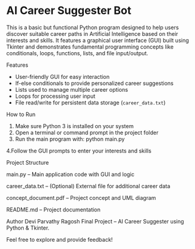 # AI Career Suggester Bot
This is a basic but functional Python program designed to help users discover suitable career paths in Artificial Intelligence based on their interests and skills. It features a graphical user interface (GUI) built using Tkinter and demonstrates fundamental programming concepts like conditionals, loops, functions, lists, and file input/output.


Features

-  User-friendly GUI for easy interaction  
-  If-else conditionals to provide personalized career suggestions  
-  Lists used to manage multiple career options  
-  Loops for processing user input  
-  File read/write for persistent data storage (`career_data.txt`)


 How to Run

1. Make sure Python 3 is installed on your system  
2. Open a terminal or command prompt in the project folder  
3. Run the main program with: python main.py

 4.Follow the GUI prompts to enter your interests and skills

Project Structure

main.py – Main application code with GUI and logic

career_data.txt – (Optional) External file for additional career data

concept_document.pdf – Project concept and UML diagram

README.md – Project documentation

Author
Devi Parvathy Ragosh
Final Project – AI Career Suggester using Python & Tkinter.

 Feel free to explore and provide feedback!
